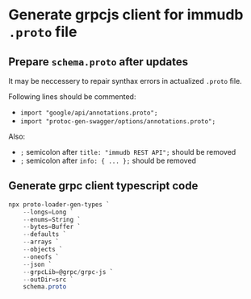 # Generate grpcjs client for immudb `.proto` file


## Prepare `schema.proto` after updates


It may be neccessery to repair synthax errors in actualized `.proto` file.


Following lines should be commented:
- `import "google/api/annotations.proto";`
- `import "protoc-gen-swagger/options/annotations.proto";`


Also:
- `;` semicolon after `title: "immudb REST API";` should be removed
- `;` semicolon after `info: { ... };` should be removed


## Generate grpc client typescript code

```ps1
npx proto-loader-gen-types `
    --longs=Long `
    --enums=String `
    --bytes=Buffer `
    --defaults `
    --arrays `
    --objects `
    --oneofs `
    --json `
    --grpcLib=@grpc/grpc-js `
    --outDir=src `
    schema.proto
```

